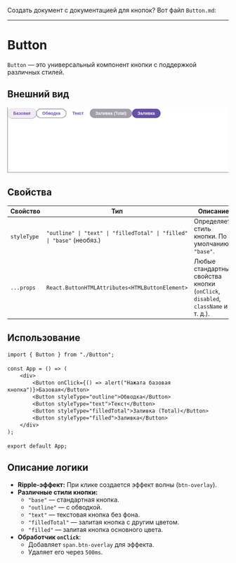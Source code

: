 Создать документ с документацией для кнопок? Вот файл `Button.md`:  

---

# Button  

`Button` — это универсальный компонент кнопки с поддержкой различных стилей.  

## Внешний вид  

![Botton](img/Button.png)

## Свойства  

| Свойство     | Тип                               | Описание  |
|-------------|----------------------------------|------------------------------------------------------------------------------------------------|
| `styleType` | `"outline" \| "text" \| "filledTotal" \| "filled" \| "base"` (необяз.) | Определяет стиль кнопки. По умолчанию `"base"`. |
| `...props`  | `React.ButtonHTMLAttributes<HTMLButtonElement>` | Любые стандартные свойства кнопки (`onClick`, `disabled`, `className` и т. д.). |

## Использование  

```tsx
import { Button } from "./Button";

const App = () => (
    <div>
        <Button onClick={() => alert("Нажата базовая кнопка")}>Базовая</Button>
        <Button styleType="outline">Обводка</Button>
        <Button styleType="text">Текст</Button>
        <Button styleType="filledTotal">Заливка (Total)</Button>
        <Button styleType="filled">Заливка</Button>
    </div>
);

export default App;
```

## Описание логики  

- **Ripple-эффект:** При клике создается эффект волны (`btn-overlay`).  
- **Различные стили кнопки:**  
  - `"base"` — стандартная кнопка.  
  - `"outline"` — с обводкой.  
  - `"text"` — текстовая кнопка без фона.  
  - `"filledTotal"` — залитая кнопка с другим цветом.  
  - `"filled"` — залитая кнопка основного цвета.  
- **Обработчик `onClick`**:  
  - Добавляет `span.btn-overlay` для эффекта.  
  - Удаляет его через `500ms`.  

